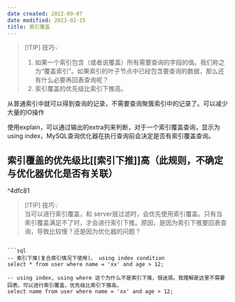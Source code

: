 ```yaml
---
date created: 2022-09-07
date modified: 2023-02-15
title: 索引覆盖
---
```


> [!TIP] 技巧💡  
>  1. 如果一个索引包含（或者说覆盖）所有需要查询的字段的值。我们称之为“覆盖索引”。如果索引的叶子节点中已经包含要查询的数据，那么还有什么必要再回表查询呢？
>  2. 索引覆盖的优先级比索引下推高。

从普通索引中就可以得到查询的记录，不需要查询聚簇索引中的记录了。可以减少大量的IO操作

使用explain，可以通过输出的extra列来判断，对于一个索引覆盖查询，显示为using index，MySQL查询优化器在执行查询前会决定是否有索引覆盖查询。

## 索引覆盖的优先级比[[索引下推]]高（此规则，不确定与优化器优化是否有关联）

^4dfc81

> [!TIP] 技巧💡  
> 当可以进行索引覆盖，和 server层过滤时，会优先使用索引覆盖。只有当索引覆盖满足不了时，才会进行索引下推。原因，是因为索引下推要回表查询，导致比较慢？还是因为优化器的问题？

```

```sql
-- 索引下推(复合索引情况下使用)， using index condition
select * from user where name = 'xx' and age > 12;

-- using index, using where 这个为什么不是索引下推，很迷惑。我理解是这里不需要回表，可以进行索引覆盖，优先级比索引下推高。
select name from user where name = 'xx' and age > 12;
```
